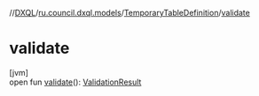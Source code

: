 //[DXQL](../../../index.md)/[ru.council.dxql.models](../index.md)/[TemporaryTableDefinition](index.md)/[validate](validate.md)

# validate

[jvm]\
open fun [validate](validate.md)(): [ValidationResult](../../ru.council.dxql.models.validation/-validation-result/index.md)
